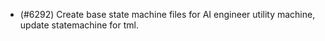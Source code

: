 - (#6292) Create base state machine files for AI engineer utility machine, update statemachine for tml.